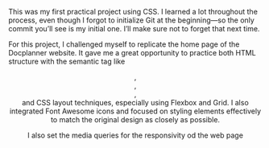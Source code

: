 This was my first practical project using CSS. I learned a lot throughout the process, even though I forgot to initialize Git at the beginning—so the only commit you’ll see is my initial one. I’ll make sure not to forget that next time.

For this project, I challenged myself to replicate the home page of the Docplanner website.
It gave me a great opportunity to practice both HTML structure with the semantic tag like <header>, <footer>, <nav>, <section> and CSS layout techniques, especially using Flexbox and Grid.
I also integrated Font Awesome icons and focused on styling elements effectively to match the original design as closely as possible.

I also set the media queries for the responsivity od the web page
